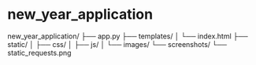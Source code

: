 # new_year_application
new_year_application/
├── app.py
├── templates/
│   └── index.html
├── static/
│   ├── css/
│   ├── js/
│   └── images/
└── screenshots/
    └── static_requests.png
